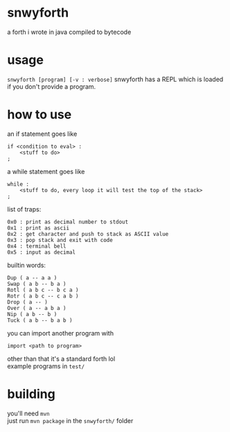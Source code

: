 # snwyforth

a forth i wrote in java
compiled to bytecode

# usage
`snwyforth [program] [-v : verbose]`
snwyforth has a REPL which is loaded if you don't provide a program.

# how to use
an if statement goes like   
```
if <condition to eval> :
    <stuff to do>
;
```  
a while statement goes like  
```
while :
    <stuff to do, every loop it will test the top of the stack>
;
```  
list of traps:  
```
0x0 : print as decimal number to stdout
0x1 : print as ascii
0x2 : get character and push to stack as ASCII value
0x3 : pop stack and exit with code
0x4 : terminal bell
0x5 : input as decimal
```
builtin words:  
```
Dup ( a -- a a )
Swap ( a b -- b a )
Rotl ( a b c -- b c a )
Rotr ( a b c -- c a b )
Drop ( a -- )
Over ( a -- a b a )
Nip ( a b -- b )
Tuck ( a b -- b a b )
```  
you can import another program with 
```
import <path to program>
```
other than that it's a standard forth lol  
example programs in `test/`

# building
you'll need `mvn`  
just run `mvn package` in the `snwyforth/` folder
